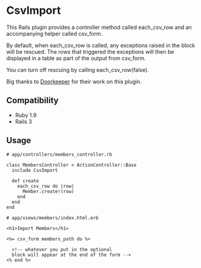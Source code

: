 # CsvImport

This Rails plugin provides a controller method called each_csv_row and
an accompanying helper called csv_form.

By default, when each_csv_row is called, any exceptions raised in the
block will be rescued. The rows that triggered the exceptions will
then be displayed in a table as part of the output from csv_form.

You can turn off rescuing by calling each_csv_row(false).

Big thanks to [Doorkeeper](http://www.doorkeeperhq.com/) for their work
on this plugin.

## Compatibility

* Ruby 1.9
* Rails 3

## Usage

    # app/controllers/members_controller.rb

    class MembersController < ActionController::Base
      include CsvImport

      def create
        each_csv_row do |row|
          Member.create!(row)
        end
      end
    end

    # app/views/members/index.html.erb

    <h1>Import Members</h1>

    <%= csv_form members_path do %>

      <!-- whatever you put in the optional
      block will appear at the end of the form -->
    <% end %>
